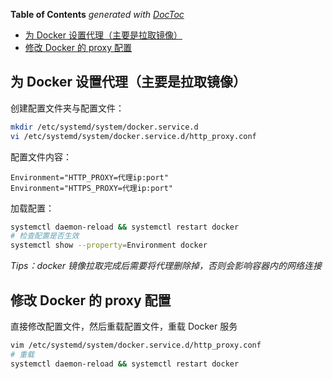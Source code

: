 <!-- START doctoc generated TOC please keep comment here to allow auto update -->
<!-- DON'T EDIT THIS SECTION, INSTEAD RE-RUN doctoc TO UPDATE -->
**Table of Contents**  *generated with [DocToc](https://github.com/thlorenz/doctoc)*

- [为 Docker 设置代理（主要是拉取镜像）](#%E4%B8%BA-docker-%E8%AE%BE%E7%BD%AE%E4%BB%A3%E7%90%86%E4%B8%BB%E8%A6%81%E6%98%AF%E6%8B%89%E5%8F%96%E9%95%9C%E5%83%8F)
- [修改 Docker 的 proxy 配置](#%E4%BF%AE%E6%94%B9-docker-%E7%9A%84-proxy-%E9%85%8D%E7%BD%AE)

<!-- END doctoc generated TOC please keep comment here to allow auto update -->

## 为 Docker 设置代理（主要是拉取镜像）

创建配置文件夹与配置文件：

```bash
mkdir /etc/systemd/system/docker.service.d
vi /etc/systemd/system/docker.service.d/http_proxy.conf
```

配置文件内容：

```
Environment="HTTP_PROXY=代理ip:port"
Environment="HTTPS_PROXY=代理ip:port"
```

加载配置：

```bash
systemctl daemon-reload && systemctl restart docker
# 检查配置是否生效
systemctl show --property=Environment docker
```

_Tips：docker 镜像拉取完成后需要将代理删除掉，否则会影响容器内的网络连接_

## 修改 Docker 的 proxy 配置

直接修改配置文件，然后重载配置文件，重载 Docker 服务

```bash
vim /etc/systemd/system/docker.service.d/http_proxy.conf
# 重载
systemctl daemon-reload && systemctl restart docker
```
